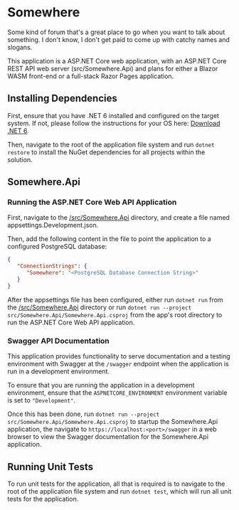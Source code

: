 
# Somewhere

Some kind of forum that's a great place to go when you want to talk about something. I don't know, I don't get paid to come up with catchy names and slogans.

This application is a ASP.NET Core web application, with an ASP.NET Core REST API web server (src/Somewhere.Api) and plans for either a Blazor WASM front-end or a full-stack Razor Pages application.

## Installing Dependencies

First, ensure that you have .NET 6 installed and configured on the target system. If not, please follow the instructions for your OS here: [Download .NET 6](https://dotnet.microsoft.com/en-us/download/dotnet/6.0).

Then, navigate to the root of the application file system and run `dotnet restore` to install the NuGet dependencies for all projects within the solution.

## Somewhere.Api

### Running the ASP.NET Core Web API Application

First, navigate to the [/src/Somewhere.Api](https://github.com/ketchup-cfg/Somewhere/tree/main/src/Somewhere.Api) directory, and create a file named appsettings.Development.json.

Then, add the following content in the file to point the application to a configured PostgreSQL database:
```json
{
   "ConnectionStrings": {
      "Somewhere": "<PostgreSQL Database Connection String>"
   }
}
```

After the appsettings file has been configured, either run `dotnet run` from the [/src/Somewhere.Api](https://github.com/ketchup-cfg/Somewhere/tree/main/src/Somewhere.Api) directory or run `dotnet run --project src/Somewhere.Api/Somewhere.Api.csproj` from the app's root directory to run the ASP.NET Core Web API application.

### Swagger API Documentation

This application provides functionality to serve documentation and a testing environment with Swagger at the `/swagger` endpoint when the application is run in a development environment.

To ensure that you are running the application in a development environment, ensure that the `ASPNETCORE_ENVIRONMENT` environment variable is set to `"Development"`.

Once this has been done, run `dotnet run --project src/Somewhere.Api/Somewhere.Api.csproj` to startup the Somewhere.Api application, the navigate to `https://localhost:<port>/swagger` in a web browser to view the Swagger documentation for the Somewhere.Api application.

## Running Unit Tests

To run unit tests for the application, all that is required is to navigate to the root of the application file system and run `dotnet test`, which will run all unit tests for the application.
